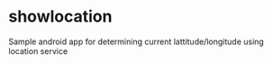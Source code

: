 # showlocation
Sample android app for determining current lattitude/longitude using location service
